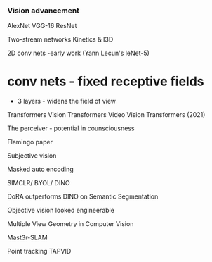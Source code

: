 ###  Vision advancement

AlexNet
VGG-16
ResNet

Two-stream networks
Kinetics & I3D

2D conv nets -early work (Yann Lecun's leNet-5)

# conv nets - fixed receptive fields

- 3 layers - widens the field of view

Transformers
Vision Transformers
Video Vision Transformers (2021)

The perceiver - potential in counsciousness

Flamingo paper

Subjective vision 

Masked auto encoding

SIMCLR/ BYOL/ DINO

DoRA outperforms DINO on Semantic Segmentation

Objective vision looked engineerable

Multiple View Geometry in Computer Vision

Mast3r-SLAM

Point tracking TAPVID

